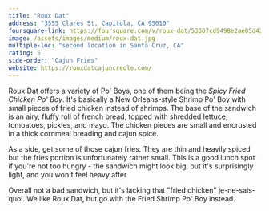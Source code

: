 ```yaml
---
title: "Roux Dat"
address: "3555 Clares St, Capitola, CA 95010"
foursquare-link: https://foursquare.com/v/roux-dat/53307cd9498e2ae05d427e18
image: /assets/images/medium/roux-dat.jpg
multiple-loc: "second location in Santa Cruz, CA"
rating: 5
side-order: "Cajun Fries"
website: https://rouxdatcajuncreole.com/
---
```


Roux Dat offers a variety of Po' Boys, one of them being the *Spicy Fried Chicken Po' Boy*. It's basically a New
Orleans-style Shrimp Po' Boy with small pieces of fried chicken instead of shrimps. The base of the sandwich is an airy,
fluffy roll of french bread, topped with shredded lettuce, tomoatoes, pickles, and mayo. The chicken pieces are small
and encrusted in a thick cornmeal breading and cajun spice.

As a side, get some of those cajun fries. They are thin and heavily spiced but the fries portion is unfortunately rather
small. This is a good lunch spot if you're not too hungry - the sandwich might look big, but it's surprisingly light,
and you won't feel heavy after.

Overall not a bad sandwich, but it's lacking that "fried chicken" je-ne-sais-quoi. We like Roux Dat, but go with the
Fried Shrimp Po' Boy instead.
